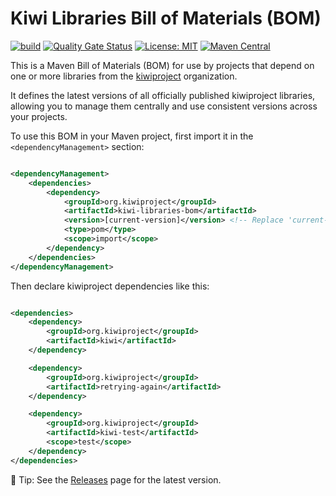 # Kiwi Libraries Bill of Materials (BOM)

[![build](https://github.com/kiwiproject/kiwi-libraries-bom/actions/workflows/build.yml/badge.svg)](https://github.com/kiwiproject/kiwi-libraries-bom/actions/workflows/build.yml)
[![Quality Gate Status](https://sonarcloud.io/api/project_badges/measure?project=kiwiproject_kiwi-libraries-bom&metric=alert_status)](https://sonarcloud.io/summary/new_code?id=kiwiproject_kiwi-libraries-bom)
[![License: MIT](https://img.shields.io/badge/License-MIT-blue.svg)](https://opensource.org/licenses/MIT)
[![Maven Central](https://img.shields.io/maven-central/v/org.kiwiproject/kiwi-libraries-bom)](https://central.sonatype.com/artifact/org.kiwiproject/kiwi-libraries-bom/ )

This is a Maven Bill of Materials (BOM) for use by projects that depend on one or more libraries
from the [kiwiproject](https://github.com/kiwiproject) organization.

It defines the latest versions of all officially published kiwiproject libraries, allowing you
to manage them centrally and use consistent versions across your projects.

To use this BOM in your Maven project, first import it in the `<dependencyManagement>` section:

```xml

<dependencyManagement>
    <dependencies>
        <dependency>
            <groupId>org.kiwiproject</groupId>
            <artifactId>kiwi-libraries-bom</artifactId>
            <version>[current-version]</version> <!-- Replace 'current-version' with the latest version -->
            <type>pom</type>
            <scope>import</scope>
        </dependency>
    </dependencies>
</dependencyManagement>
```

Then declare kiwiproject dependencies like this:

```xml

<dependencies>
    <dependency>
        <groupId>org.kiwiproject</groupId>
        <artifactId>kiwi</artifactId>
    </dependency>

    <dependency>
        <groupId>org.kiwiproject</groupId>
        <artifactId>retrying-again</artifactId>
    </dependency>

    <dependency>
        <groupId>org.kiwiproject</groupId>
        <artifactId>kiwi-test</artifactId>
        <scope>test</scope>
    </dependency>
</dependencies>
```

📌 Tip: See the [Releases](https://github.com/kiwiproject/kiwi-libraries-bom/releases) page for the latest version.
